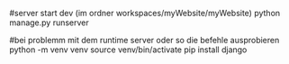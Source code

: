 #server start dev (im ordner workspaces/myWebsite/myWebsite)
python manage.py runserver

#bei problemm mit dem runtime server oder so die befehle ausprobieren
python -m venv venv 
source venv/bin/activate
pip install django